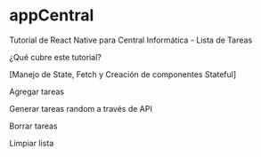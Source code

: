 # appCentral
Tutorial de React Native para Central Informática - Lista de Tareas

¿Qué cubre este tutorial?

[Manejo de State, Fetch y Creación de componentes Stateful]

  Agregar tareas

  Generar tareas random a través de API

  Borrar tareas

  Limpiar lista

